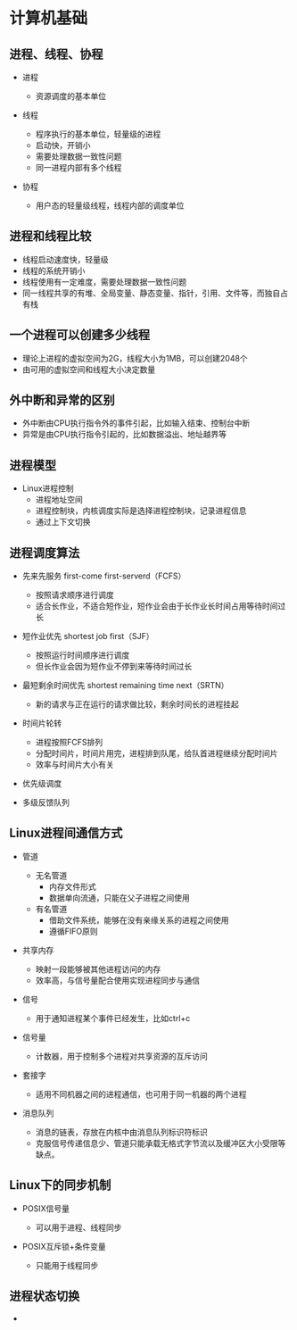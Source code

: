 <!--
 * @Author: Zhanglei
 * @Date: 2022-01-18 21:32:11
 * @LastEditors: Zhanglei
 * @LastEditTime: 2022-01-18 22:12:57
 * @Description: file content
-->

# 计算机基础

## 进程、线程、协程
- 进程
  - 资源调度的基本单位

- 线程
  - 程序执行的基本单位，轻量级的进程
  - 启动快，开销小
  - 需要处理数据一致性问题
  - 同一进程内部有多个线程

- 协程
  - 用户态的轻量级线程，线程内部的调度单位

## 进程和线程比较
- 线程启动速度快，轻量级
- 线程的系统开销小
- 线程使用有一定难度，需要处理数据一致性问题
- 同一线程共享的有堆、全局变量、静态变量、指针，引用、文件等，而独自占有栈

## 一个进程可以创建多少线程
- 理论上进程的虚拟空间为2G，线程大小为1MB，可以创建2048个
- 由可用的虚拟空间和线程大小决定数量

## 外中断和异常的区别
- 外中断由CPU执行指令外的事件引起，比如输入结束、控制台中断
- 异常是由CPU执行指令引起的，比如数据溢出、地址越界等
  
## 进程模型
- Linux进程控制
  - 进程地址空间
  - 进程控制块，内核调度实际是选择进程控制块，记录进程信息
  - 通过上下文切换


## 进程调度算法
- 先来先服务 first-come first-serverd（FCFS）
  - 按照请求顺序进行调度
  - 适合长作业，不适合短作业，短作业会由于长作业长时间占用等待时间过长
- 短作业优先 shortest job first（SJF）
  - 按照运行时间顺序进行调度
  - 但长作业会因为短作业不停到来等待时间过长
- 最短剩余时间优先 shortest remaining time next（SRTN）
  - 新的请求与正在运行的请求做比较，剩余时间长的进程挂起
- 时间片轮转
  - 进程按照FCFS排列
  - 分配时间片，时间片用完，进程排到队尾，给队首进程继续分配时间片
  - 效率与时间片大小有关

- 优先级调度

- 多级反馈队列


## Linux进程间通信方式

- 管道
  - 无名管道
    - 内存文件形式
    - 数据单向流通，只能在父子进程之间使用
  - 有名管道
    - 借助文件系统，能够在没有亲缘关系的进程之间使用
    - 遵循FIFO原则

- 共享内存
  - 映射一段能够被其他进程访问的内存
  - 效率高，与信号量配合使用实现进程同步与通信

- 信号
  - 用于通知进程某个事件已经发生，比如ctrl+c
- 信号量
  - 计数器，用于控制多个进程对共享资源的互斥访问

- 套接字
  - 适用不同机器之间的进程通信，也可用于同一机器的两个进程

- 消息队列
  - 消息的链表，存放在内核中由消息队列标识符标识
  - 克服信号传递信息少、管道只能承载无格式字节流以及缓冲区大小受限等缺点。

## Linux下的同步机制

- POSIX信号量
  - 可以用于进程、线程同步

- POSIX互斥锁+条件变量
  - 只能用于线程同步

## 进程状态切换

- 